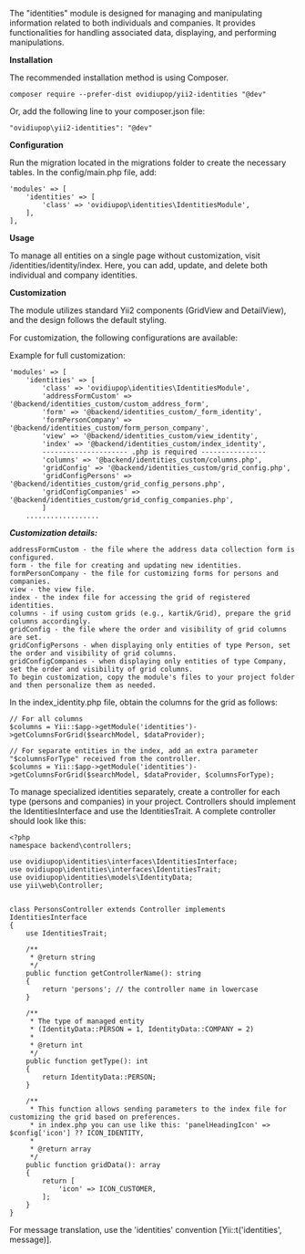 The "identities" module is designed for managing and manipulating information related to both individuals and companies. It provides functionalities for handling associated data, displaying, and performing manipulations.

**Installation**

The recommended installation method is using Composer.
````
composer require --prefer-dist ovidiupop/yii2-identities "@dev"
````
Or, add the following line to your composer.json file:
````
"ovidiupop\yii2-identities": "@dev"
````

**Configuration**

Run the migration located in the migrations folder to create the necessary tables.
In the config/main.php file, add:
````
'modules' => [
    'identities' => [
        'class' => 'ovidiupop\identities\IdentitiesModule',
    ],
],
````

**Usage**

To manage all entities on a single page without customization, visit /identities/identity/index. Here, you can add, update, and delete both individual and company identities.

**Customization**

The module utilizes standard Yii2 components (GridView and DetailView), and the design follows the default styling.

For customization, the following configurations are available:

Example for full customization:
```
'modules' => [
    'identities' => [
        'class' => 'ovidiupop\identities\IdentitiesModule',
        'addressFormCustom' => '@backend/identities_custom/custom_address_form',
        'form' => '@backend/identities_custom/_form_identity',
        'formPersonCompany' => '@backend/identities_custom/form_person_company',
        'view' => '@backend/identities_custom/view_identity',
        'index' => '@backend/identities_custom/index_identity',
        --------------------- .php is required ----------------
        'columns' => '@backend/identities_custom/columns.php',
        'gridConfig' => '@backend/identities_custom/grid_config.php',
        'gridConfigPersons' => '@backend/identities_custom/grid_config_persons.php',
        'gridConfigCompanies' => '@backend/identities_custom/grid_config_companies.php',
        ]
    ..................
```

***Customization details:***

    addressFormCustom - the file where the address data collection form is configured.
    form - the file for creating and updating new identities.
    formPersonCompany - the file for customizing forms for persons and companies.
    view - the view file.
    index - the index file for accessing the grid of registered identities.
    columns - if using custom grids (e.g., kartik/Grid), prepare the grid columns accordingly.
    gridConfig - the file where the order and visibility of grid columns are set.
    gridConfigPersons - when displaying only entities of type Person, set the order and visibility of grid columns.
    gridConfigCompanies - when displaying only entities of type Company, set the order and visibility of grid columns.
    To begin customization, copy the module's files to your project folder and then personalize them as needed.


In the index_identity.php file, obtain the columns for the grid as follows:

````
// For all columns
$columns = Yii::$app->getModule('identities')->getColumnsForGrid($searchModel, $dataProvider);

// For separate entities in the index, add an extra parameter "$columnsForType" received from the controller.
$columns = Yii::$app->getModule('identities')->getColumnsForGrid($searchModel, $dataProvider, $columnsForType);
````


To manage specialized identities separately, create a controller for each type (persons and companies) in your project. Controllers should implement the IdentitiesInterface and use the IdentitiesTrait. A complete controller should look like this:
````
<?php
namespace backend\controllers;

use ovidiupop\identities\interfaces\IdentitiesInterface;
use ovidiupop\identities\interfaces\IdentitiesTrait;
use ovidiupop\identities\models\IdentityData;
use yii\web\Controller;


class PersonsController extends Controller implements IdentitiesInterface
{
    use IdentitiesTrait;

    /**
     * @return string
     */
    public function getControllerName(): string
    {
        return 'persons'; // the controller name in lowercase
    }

    /**
     * The type of managed entity 
     * (IdentityData::PERSON = 1, IdentityData::COMPANY = 2)
     *
     * @return int
     */
    public function getType(): int
    {
        return IdentityData::PERSON; 
    }

    /**
     * This function allows sending parameters to the index file for customizing the grid based on preferences.
     * in index.php you can use like this: 'panelHeadingIcon' => $config['icon'] ?? ICON_IDENTITY,
     *
     * @return array
     */
    public function gridData(): array
    {
        return [
            'icon' => ICON_CUSTOMER,
        ];
    }
}
````


For message translation, use the 'identities' convention [Yii::t('identities', message)].